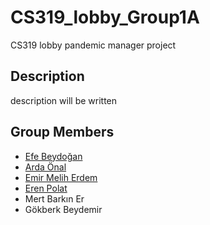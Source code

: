 # CS319_lobby_Group1A
CS319 lobby pandemic manager project

## Description
description will be written

## Group Members
* [Efe Beydoğan](https://github.com/efebeydogan01)
* [Arda Önal](https://github.com/ardaOnal)
* [Emir Melih Erdem](https://github.com/emirmeliherdem)
* [Eren Polat](https://github.com/erenpolat)
* Mert Barkın Er
* Gökberk Beydemir
